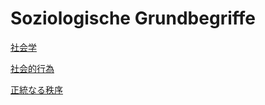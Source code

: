 # Soziologische Grundbegriffe

[社会学](Soziologische%20Grundbegriffe%2035598f97b05f4278bab1b8566fb502b9/%E7%A4%BE%E4%BC%9A%E5%AD%A6%200bca754aa1c240dd9f6ee45afb278745.md)

[社会的行為](Soziologische%20Grundbegriffe%2035598f97b05f4278bab1b8566fb502b9/%E7%A4%BE%E4%BC%9A%E7%9A%84%E8%A1%8C%E7%82%BA%20fcbbcb7e575c4c1b9114bcb0b08876c8.md)

[正統なる秩序](Soziologische%20Grundbegriffe%2035598f97b05f4278bab1b8566fb502b9/%E6%AD%A3%E7%B5%B1%E3%81%AA%E3%82%8B%E7%A7%A9%E5%BA%8F%20907cf775616148bcba158c054989f82e.md)